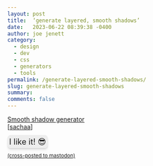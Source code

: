 ```yaml
---
layout: post
title:  ‘generate layered, smooth shadows’
date:   2023-06-22 08:39:38 -0400
author: joe jenett
category:
  - design
  - dev
  - css
  - generators
  - tools
permalink: /generate-layered-smooth-shadows/
slug: generate-layered-smooth-shadows
summary: 
comments: false
---
```

<a title="Smooth shadow generator" href="https://smoothshadows.com/">Smooth shadow generator</a><br>[<a title="sachaa" href="https://pinboard.in/u:sachaa">sachaa</a>]
<p>
<span style="border-radius:8px;font-size:1.3em;padding:4px;background:#ededed;box-shadow: 0px 0px 0px rgba(3, 7, 18, 0.10),
  0px 1px 1px rgba(3, 7, 18, 0.08),
  0px 3px 3px rgba(3, 7, 18, 0.06),
  0px 5px 5px rgba(3, 7, 18, 0.04),
  0px 8px 8px rgba(3, 7, 18, 0.02);">I like it!  😎</span>
</p>
<a href="https://brid.gy/publish/mastodon"><small>(cross-posted to mastodon)</small></a>